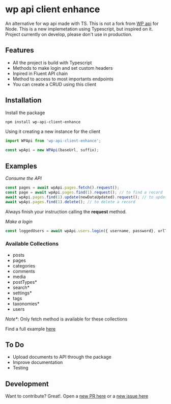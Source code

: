 # wp api client enhance
An alternative for wp api made with TS. This is not a fork from [WP api](https://github.com/wp-api/node-wpapi) for Node. This is a new implemetation using Typescript, but inspired on it. Project currently on develop, please don't use in production.

## Features
- All the project is build with Typescript
- Methods to make login and set custom headers
- Inpired in Fluent API chain
- Method to access to most importants endpoints
- You can create a CRUD using this client

## Installation

Install the package

```sh
npm install wp-api-client-enhance
```

Using it creating a new instance for the client

```js
import WPApi from 'wp-api-client-enhance';

const wpApi = new WPApi(baseUrl, suffix);
```

## Examples
*Consume the API*
```js
const pages = await wpApi.pages.fetch().request();
const page = await wpApi.pages.find(1).request(); // to find a record
await wpApi.pages.find(1).update(newDataUpdated).request(); // to update a record
await wpApi.pages.find(1).delete(); // to delete a record
```
Always finish your instruction calling the **request** method.

*Make a login*
```js
const loggedUsers = await wpApi.users.login({ username, password}, urlToMakeAuthRequest);
```


### Available Collections
- posts
- pages
- categories
- comments
- media
- postTypes*
- search*
- settings*
- tags
- taxonomies*
- users

*Note\**: Only fetch method is available for these collections

Find a full example [here](https://github.com/ajomuch92/wp-api-client-enhance/blob/main/src/example.ts)

## To Do
- Upload documents to API through the package
- Improve documentation
- Testing

## Development

Want to contribute? Great!. Open a [new PR here](https://github.com/ajomuch92/wp-api-client-enhance/pulls) or a [new issue here](https://github.com/ajomuch92/wp-api-client-enhance/issues)
